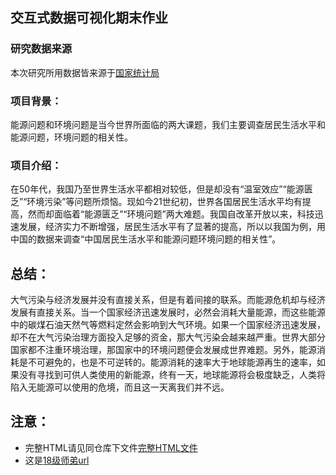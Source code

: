 ## 交互式数据可视化期末作业
### 研究数据来源
本次研究所用数据皆来源于[国家统计局](http://www.stats.gov.cn/)


### 项目背景：
能源问题和环境问题是当今世界所面临的两大课题，我们主要调查居民生活水平和能源问题，环境问题的相关性。

### 项目介绍：
在50年代，我国乃至世界生活水平都相对较低，但是却没有“温室效应”“能源匮乏”“环境污染”等问题所烦恼。现如今21世纪初，世界各国居民生活水平均有提高，然而却面临着“能源匮乏”“环境问题”两大难题。我国自改革开放以来，科技迅速发展，经济实力不断增强，居民生活水平有了显著的提高，所以以我国为例，用中国的数据来调查“中国居民生活水平和能源问题环境问题的相关性”。


## 总结：
大气污染与经济发展并没有直接关系，但是有着间接的联系。而能源危机却与经济发展有直接关系。当一个国家经济迅速发展时，必然会消耗大量能源，而这些能源中的碳煤石油天然气等燃料定然会影响到大气环境。如果一个国家经济迅速发展，却不在大气污染治理方面投入足够的资金，那大气污染会越来越严重。世界大部分国家都不注重环境治理，那国家中的环境问题便会发展成世界难题。另外，能源消耗是不可避免的，也是不可逆转的。能源消耗的速率大于地球能源再生的速率，如果没有寻找到可供人类使用的新能源，终有一天，地球能源将会极度缺乏，人类将陷入无能源可以使用的危境，而且这一天离我们并不远。

## 注意：
- 完整HTML请见同仓库下文件[完整HTML文件](file:///C:/Users/hhw1999/Desktop/index.html)
- 这是[18级师弟url](http://xiaofeng0418.pythonanywhere.com/)

